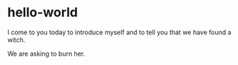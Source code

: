 # hello-world
I come to you today to introduce myself and to tell you that we have 
found a witch.

We are asking to burn her. 
